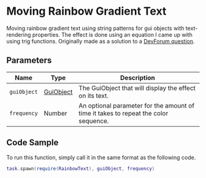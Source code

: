 # Moving Rainbow Gradient Text
Moving rainbow gradient text using string patterns for gui objects with text-rendering properties. The effect is done using an equation I came up with using trig functions. Originally made as a solution to a [DevForum question](https://devforum.roblox.com/t/481569/11).

## Parameters
| Name | Type | Description |
| ----------- | ----------- | ----------- |
| ```guiObject``` | [GuiObject](https://developer.roblox.com/api-reference/class/GuiObject) | The GuiObject that will display the effect on its text. |
| ```frequency``` | Number | An optional parameter for the amount of time it takes to repeat the color sequence. |

## Code Sample
To run this function, simply call it in the same format as the following code.
```lua
task.spawn(require(RainbowText), guiObject, frequency)
```
